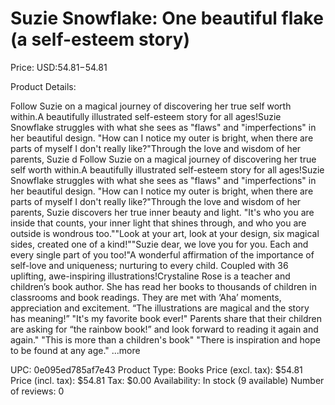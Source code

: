 # Suzie Snowflake: One beautiful flake (a self-esteem story)

Price: USD:$54.81-$54.81

Product Details:

Follow Suzie on a magical journey of discovering her true self worth within.A beautifully illustrated self-esteem story for all ages!Suzie Snowflake struggles with what she sees as "flaws" and "imperfections" in her beautiful design. "How can I notice my outer is bright, when there are parts of myself I don't really like?"Through the love and wisdom of her parents, Suzie d Follow Suzie on a magical journey of discovering her true self worth within.﻿A beautifully illustrated self-esteem story for all ages!﻿﻿﻿Suzie Snowflake struggles with what she sees as "flaws" and "imperfections" in her beautiful design. "How can I notice my outer is bright, when there are parts of myself I don't really like?"Through the love and wisdom of her parents, Suzie discovers her true inner beauty and light. "It's who you are inside that counts, your inner light that shines through, and who you are outside is wondrous too.""Look at your art, look at your design, six magical sides, created one of a kind!""Suzie dear, we love you for you. Each and every single part of you too!"A wonderful affirmation of the importance of self-love and uniqueness; nurturing to every child. Coupled with 36 uplifting, awe-inspiring illustrations!Crystaline Rose is a teacher and children’s book author. She has read her books to thousands of children in classrooms and book readings. They are met with ‘Aha’ moments, appreciation and excitement. “The illustrations are magical and the story has meaning!” "It's my favorite book ever!" Parents share that their children are asking for “the rainbow book!” and look forward to reading it again and again." "This is more than a children's book" "There is inspiration and hope to be found at any age." ...more

UPC: 0e095ed785af7e43
Product Type: Books
Price (excl. tax): $54.81
Price (incl. tax): $54.81
Tax: $0.00
Availability: In stock (9 available)
Number of reviews: 0